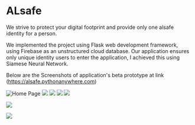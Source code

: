 # ALsafe

We strive to protect your digital footprint and provide only one alsafe identity for a person. 

We implemented the project using Flask web development framework, using Firebase as an unstructured cloud database. Our application ensures only unique identity users to enter the application, I achieved this using Siamese Neural Network. 

Below are the Screenshots of application's beta prototype at link (https://alsafe.pythonanywhere.com)


![Home Page](images/home.jpg)
![](images/signup.jpg)
![](images/otp.jpg)
![](images/validate.jpg)
![](images/snap.jpg)



![](images/login.jpg)

![](images/search.jpg)

